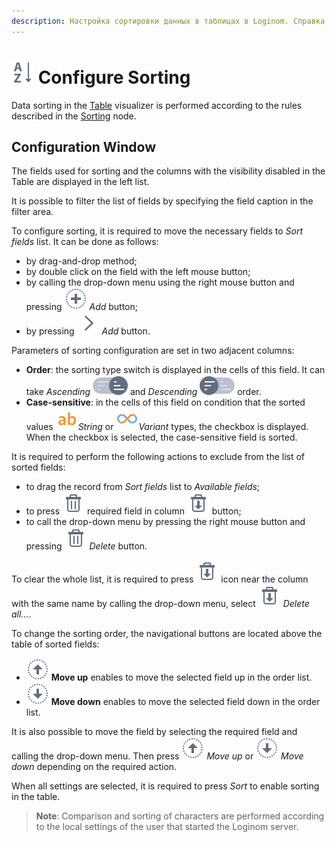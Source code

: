 ```yaml
---
description: Настройка сортировки данных в таблицах в Loginom. Справка по работе с окном настройки. Установка параметров сортировки, порядка, учёта регистра. Ручное изменение порядка следования ячеек таблицы.
---
```

# ![](./../../images/icons/common/toolbar-controls/sort-asc_default.svg) Configure Sorting

Data sorting in the [Table](./README.md) visualizer is performed according to the rules described in the [Sorting](./../../processors/transformation/sorting.md) node.

## Configuration Window

The fields used for sorting and the columns with the visibility disabled in the Table are displayed in the left list.

It is possible to filter the list of fields by specifying the field caption in the filter area.

To configure sorting, it is required to move the necessary fields to *Sort fields* list. It can be done as follows:

* by drag-and-drop method;
* by double click on the field with the left mouse button;
* by calling the drop-down menu using the right mouse button and pressing ![](./../../images/icons/common/toolbar-controls/plus_default.svg) *Add* button;
* by pressing ![](./../../images/icons/common/toolbar-controls/arrow-r_default.svg) *Add* button.

Parameters of sorting configuration are set in two adjacent columns:

* **Order**: the sorting type switch is displayed in the cells of this field. It can take *Ascending* ![Ascending](./../../images/icons/components/sorting/order-switcher-asc_default.svg) and *Descending* ![Descending](./../../images/icons/components/sorting/order-switcher-desc_default.svg) order.
* **Case-sensitive**: in the cells of this field on condition that the sorted values ![String type](./../../images/icons/common/data-types/string_default.svg)*String* or ![Variant type](./../../images/icons/common/data-types/variant_default.svg)*Variant* types, the checkbox is displayed. When the checkbox is selected, the case-sensitive field is sorted.

It is required to perform the following actions to exclude from the list of sorted fields:

* to drag the record from *Sort fields* list to *Available fields*;
* to press ![](./../../images/icons/common/toolbar-controls/delete_default.svg) required field in column ![](./../../images/icons/common/toolbar-controls/delete-all_default.svg) button;
* to call the drop-down menu by pressing the right mouse button and pressing ![](./../../images/icons/common/toolbar-controls/delete_default.svg) *Delete* button.

To clear the whole list, it is required to press ![](./../../images/icons/common/toolbar-controls/delete-all_default.svg) icon near the column with the same name by calling the drop-down menu, select ![](./../../images/icons/common/toolbar-controls/delete-all_default.svg) *Delete all...*.

To change the sorting order, the navigational buttons are located above the table of sorted fields:

* ![](./../../images/icons/common/toolbar-controls/moveup_default.svg) **Move up** enables to move the selected field up in the order list.
* ![](./../../images/icons/common/toolbar-controls/movedown_default.svg) **Move down** enables to move the selected field down in the order list.

It is also possible to move the field by selecting the required field and calling the drop-down menu. Then press ![](./../../images/icons/common/toolbar-controls/moveup_default.svg) *Move up* or ![](./../../images/icons/common/toolbar-controls/movedown_default.svg) *Move down* depending on the required action.

When all settings are selected, it is required to press *Sort* to enable sorting in the table.

> **Note**: Comparison and sorting of characters are performed according to the local settings of the user that started the Loginom server.
